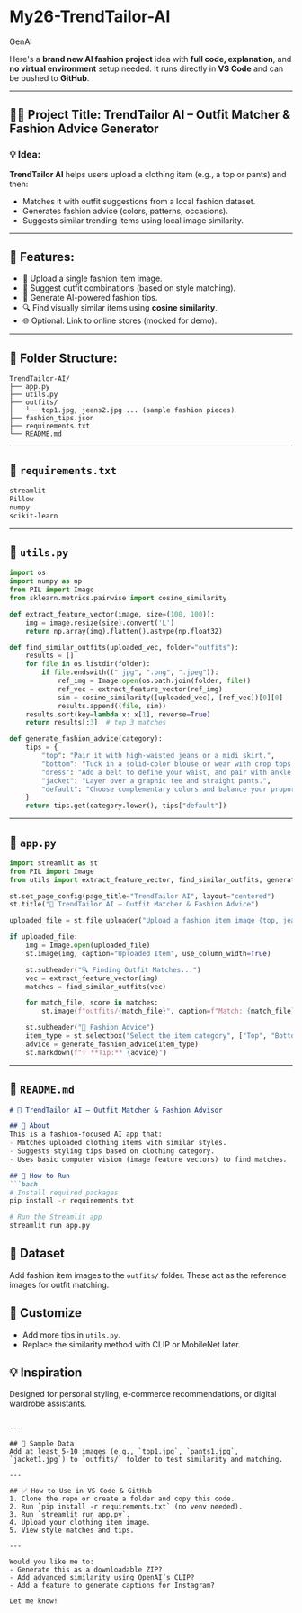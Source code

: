 # My26-TrendTailor-AI
GenAI

Here's a **brand new AI fashion project** idea with **full code, explanation**, and **no virtual environment** setup needed. It runs directly in **VS Code** and can be pushed to **GitHub**.

---

## 👗✨ Project Title: **TrendTailor AI – Outfit Matcher & Fashion Advice Generator**

### 💡 Idea:

**TrendTailor AI** helps users upload a clothing item (e.g., a top or pants) and then:

* Matches it with outfit suggestions from a local fashion dataset.
* Generates fashion advice (colors, patterns, occasions).
* Suggests similar trending items using local image similarity.

---

## 🎯 Features:

* 📸 Upload a single fashion item image.
* 🎨 Suggest outfit combinations (based on style matching).
* 🧠 Generate AI-powered fashion tips.
* 🔍 Find visually similar items using **cosine similarity**.
* 🌐 Optional: Link to online stores (mocked for demo).

---

## 📁 Folder Structure:

```
TrendTailor-AI/
├── app.py
├── utils.py
├── outfits/
│   └── top1.jpg, jeans2.jpg ... (sample fashion pieces)
├── fashion_tips.json
├── requirements.txt
└── README.md
```

---

## 📄 `requirements.txt`

```txt
streamlit
Pillow
numpy
scikit-learn
```

---

## 🧠 `utils.py`

```python
import os
import numpy as np
from PIL import Image
from sklearn.metrics.pairwise import cosine_similarity

def extract_feature_vector(image, size=(100, 100)):
    img = image.resize(size).convert('L')
    return np.array(img).flatten().astype(np.float32)

def find_similar_outfits(uploaded_vec, folder="outfits"):
    results = []
    for file in os.listdir(folder):
        if file.endswith((".jpg", ".png", ".jpeg")):
            ref_img = Image.open(os.path.join(folder, file))
            ref_vec = extract_feature_vector(ref_img)
            sim = cosine_similarity([uploaded_vec], [ref_vec])[0][0]
            results.append((file, sim))
    results.sort(key=lambda x: x[1], reverse=True)
    return results[:3]  # top 3 matches

def generate_fashion_advice(category):
    tips = {
        "top": "Pair it with high-waisted jeans or a midi skirt.",
        "bottom": "Tuck in a solid-color blouse or wear with crop tops.",
        "dress": "Add a belt to define your waist, and pair with ankle boots.",
        "jacket": "Layer over a graphic tee and straight pants.",
        "default": "Choose complementary colors and balance your proportions."
    }
    return tips.get(category.lower(), tips["default"])
```

---

## 🚀 `app.py`

```python
import streamlit as st
from PIL import Image
from utils import extract_feature_vector, find_similar_outfits, generate_fashion_advice

st.set_page_config(page_title="TrendTailor AI", layout="centered")
st.title("👗 TrendTailor AI – Outfit Matcher & Fashion Advice")

uploaded_file = st.file_uploader("Upload a fashion item image (top, jeans, etc.)", type=["jpg", "jpeg", "png"])

if uploaded_file:
    img = Image.open(uploaded_file)
    st.image(img, caption="Uploaded Item", use_column_width=True)

    st.subheader("🔍 Finding Outfit Matches...")
    vec = extract_feature_vector(img)
    matches = find_similar_outfits(vec)

    for match_file, score in matches:
        st.image(f"outfits/{match_file}", caption=f"Match: {match_file} (Score: {round(score, 2)})")

    st.subheader("🧠 Fashion Advice")
    item_type = st.selectbox("Select the item category", ["Top", "Bottom", "Dress", "Jacket", "Other"])
    advice = generate_fashion_advice(item_type)
    st.markdown(f"💡 **Tip:** {advice}")
```

---

## 📄 `README.md`

````markdown
# 👗 TrendTailor AI – Outfit Matcher & Fashion Advisor

## 🎯 About
This is a fashion-focused AI app that:
- Matches uploaded clothing items with similar styles.
- Suggests styling tips based on clothing category.
- Uses basic computer vision (image feature vectors) to find matches.

## 🚀 How to Run
```bash
# Install required packages
pip install -r requirements.txt

# Run the Streamlit app
streamlit run app.py
````

## 📂 Dataset

Add fashion item images to the `outfits/` folder. These act as the reference images for outfit matching.

## 🔧 Customize

* Add more tips in `utils.py`.
* Replace the similarity method with CLIP or MobileNet later.

## 💡 Inspiration

Designed for personal styling, e-commerce recommendations, or digital wardrobe assistants.

```

---

## 🧪 Sample Data
Add at least 5-10 images (e.g., `top1.jpg`, `pants1.jpg`, `jacket1.jpg`) to `outfits/` folder to test similarity and matching.

---

## ✅ How to Use in VS Code & GitHub
1. Clone the repo or create a folder and copy this code.
2. Run `pip install -r requirements.txt` (no venv needed).
3. Run `streamlit run app.py`.
4. Upload your clothing item image.
5. View style matches and tips.

---

Would you like me to:
- Generate this as a downloadable ZIP?
- Add advanced similarity using OpenAI’s CLIP?
- Add a feature to generate captions for Instagram?

Let me know!
```
